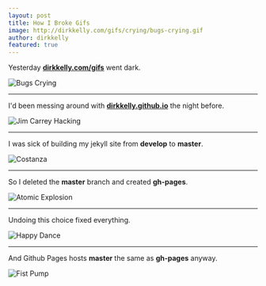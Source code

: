 ```yaml
---
layout: post
title: How I Broke Gifs
image: http://dirkkelly.com/gifs/crying/bugs-crying.gif
author: dirkkelly
featured: true
---
```


Yesterday **[dirkkelly.com/gifs]** went dark.

![Bugs Crying](http://dirkkelly.com/gifs/crying/bugs-crying.gif)

---

I'd been messing around with **[dirkkelly.github.io]** the night before.

![Jim Carrey Hacking](http://dirkkelly.com/gifs/hacking/jim-carrey.gif)

---

I was sick of building my jekyll site from **develop** to **master**.

![Costanza](http://dirkkelly.com/gifs/frustrated/george-costanza.gif)

---

So I deleted the **master** branch and created **gh-pages**.

![Atomic Explosion](http://dirkkelly.com/gifs/epic/atomic_bomb.gif)

---

Undoing this choice fixed everything.

![Happy Dance](http://dirkkelly.com/gifs/excited/happy-dance-forever.gif)

---

And Github Pages hosts **master** the same as **gh-pages** anyway.

![Fist Pump](http://dirkkelly.com/gifs/yes/breakfast-club-jud-fist-pump.gif)

[dirkkelly.com/gifs]: http://dirkkelly.com/gifs/
[dirkkelly.github.io]: https://github.com/dirkkelly/dirkkelly.github.io
